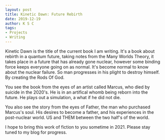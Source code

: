 ```yaml
---
layout: post
title: Kinetic Dawn: Future Rebirth
date: 2019-12-19
author: K S C
tags:
- Projects
- Writing
---
```

Kinetic Dawn is the title of the current book I am writing. It's a book about rebirth in a quantum future, taking notes from the Many Worlds Theory, it takes place in a future that has already gone nuclear, however some binding force keeps everyone going on as normal. It's become normal to know about the nuclear failure. So man progresses in his plight to destroy himself. By creating the Rods Of God.

You see the book from the eyes of an artist called Marcus, who died by suicide in the 2020's. He is in an artifical whomb being reborn into the future. He plays out a simulation, a what if he did not die.

You also see the story from the eyes of Father, the man who purchased Marcus's soul. His desires to become a father, and his experiences in the post-nuclear world. US and THEM between the two half's of the world.

I hope to bring this work of fiction to you sometime in 2021. Please stay tuned to my blog for progress.

